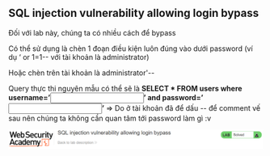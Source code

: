 ## SQL injection vulnerability allowing login bypass

Đối với lab này, chúng ta có nhiều cách để bypass

Có thể sử dụng là chèn 1 đoạn điều kiện luôn đúng vào dưới password (ví dụ ‘ or 1=1-- với tài khoản là administrator) 

Hoặc chèn trên tài khoản là administrator'--

Query thực thi nguyên mẫu có thể sẽ là **SELECT * FROM users where username=’<input>’ and password=’<input>’** => Do ở tài khoản đã để dấu -- để comment vế sau nên chúng ta không cần quan tâm tới password làm gì :v

![](/imgs/SQL-Injection/74.png?raw=true)